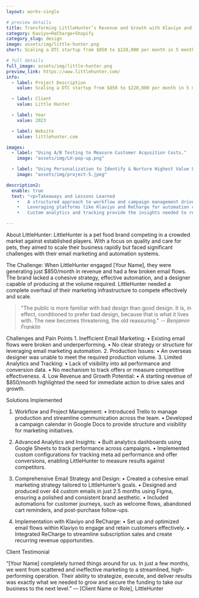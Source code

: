 ```yaml
---
layout: works-single

# preview details
title: Transforming LittleHunter’s Revenue and Growth with Klaviyo and ReCharge
category: Kaviyo+ReCharge+Shopify
category_slug: design
image: assets/img/little-hunter.png
short: Scaling a DTC startup from $850 to $220,000 per month in 5 month

# full details
full_image: assets/img/little-hunter.png
preview_link: https://www.littlehunter.com/
info:
  - label: Project Description
    value: Scaling a DTC startup from $850 to $220,000 per month in 5 months.

  - label: Client
    value: Little Hunter 

  - label: Year
    value: 2023

  - label: Website
    value: littlehunter.com

images:
  - label: "Using A/B Testing to Measure Customer Acqusition Costs."
    image: "assets/img/LH-pop-up.png"

  - label: "Using Personalization to Identify & Nurture Highest Value Leads."
    image: "assets/img/project-5.jpeg"

description2:
  enable: true
  text: "<p>Takeaways and Lessons Learned
	•	A structured approach to workflow and campaign management drives efficiency and results.
	•	Leveraging platforms like Klaviyo and ReCharge for automation can significantly boost revenue in subscription-driven businesses.
	•	Custom analytics and tracking provide the insights needed to refine strategies and compete effectively..</p>"

---
```


About LittleHunter:
LittleHunter is a pet food brand competing in a crowded market against established players. With a focus on quality and care for pets, they aimed to scale their business rapidly but faced significant challenges with their email marketing and automation systems.

The Challenge:
When LittleHunter engaged [Your Name], they were generating just $850/month in revenue and had a few broken email flows. The brand lacked a cohesive strategy, effective automation, and a designer capable of producing at the volume required. LittleHunter needed a complete overhaul of their marketing infrastructure to compete effectively and scale.

> "The public is more familiar with bad design than good design. It is, in effect, conditioned to prefer bad design, because that is what it lives with. The new becomes threatening, the old reassuring."
> <cite>-- Benjamin Franklin</cite>

Challenges and Pain Points
	1.	Inefficient Email Marketing:
	•	Existing email flows were broken and underperforming.
	•	No clear strategy or structure for leveraging email marketing automation.
	2.	Production Issues:
	•	An overseas designer was unable to meet the required production volume.
	3.	Limited Analytics and Tracking:
	•	Lack of visibility into ad performance and conversion data.
	•	No mechanism to track offers or measure competitive effectiveness.
	4.	Low Revenue and Growth Potential:
	•	A starting revenue of $850/month highlighted the need for immediate action to drive sales and growth.

Solutions Implemented

1. Workflow and Project Management:
	•	Introduced Trello to manage production and streamline communication across the team.
	•	Developed a campaign calendar in Google Docs to provide structure and visibility for marketing initiatives.

2. Advanced Analytics and Insights:
	•	Built analytics dashboards using Google Sheets to track performance across campaigns.
	•	Implemented custom configurations for tracking meta ad performance and offer conversions, enabling LittleHunter to measure results against competitors.

3. Comprehensive Email Strategy and Design:
	•	Created a cohesive email marketing strategy tailored to LittleHunter’s goals.
	•	Designed and produced over 44 custom emails in just 2.5 months using Figma, ensuring a polished and consistent brand aesthetic.
	•	Included automations for customer journeys, such as welcome flows, abandoned cart reminders, and post-purchase follow-ups.

4. Implementation with Klaviyo and ReCharge:
	•	Set up and optimized email flows within Klaviyo to engage and retain customers effectively.
	•	Integrated ReCharge to streamline subscription sales and create recurring revenue opportunities.

  Client Testimonial

“[Your Name] completely turned things around for us. In just a few months, we went from scattered and ineffective marketing to a streamlined, high-performing operation. Their ability to strategize, execute, and deliver results was exactly what we needed to grow and secure the funding to take our business to the next level.”
— [Client Name or Role], LittleHunter